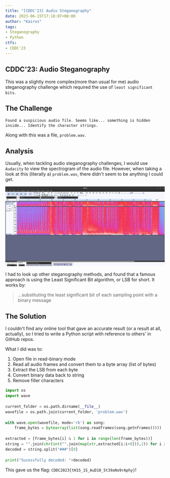 ```yaml
---
title: "[CDDC'23] Audio Steganography"
date: 2023-06-15T17:18:07+08:00
author: "Kairos"
tags:
- Steganography
- Python
ctfs:
- CDDC'23
---
```


## CDDC'23: Audio Steganography
This was a slightly more complex(more than usual for me) audio steganography challenge which required the use of `least significant bits`.

## The Challenge
```
Found a suspicious audio file. Seems like... something is hidden inside... Identify the character strings.
```

Along with this was a file, `problem.wav`.

## Analysis
Usually, when tackling audio steganography challenges, I would use  `Audacity` to view the spectrogram of the audio file. However, when taking a look at this (literally a) `problem.wav`, there didn't seem to be anything I could get.

![Audacity](audacity.png)

I had to look up other steganography methods, and found that a famous approach is using the Least Significant Bit algorithm, or LSB for short. It works by:
> ...substituting the least significant bit of each sampling point with a binary message

## The Solution
I couldn't find any online tool that gave an accurate result (or a result at all, actually), so I tried to write a Python script with reference to others' in GitHub repos. 

What I did was to:
1. Open file in read-binary mode
2. Read all audio frames and convert them to a byte array (list of bytes)
3. Extract the LSB from each byte
4. Convert binary data back to string
5. Remove filler characters

```python
import os
import wave

current_folder = os.path.dirname(__file__)
wavefile = os.path.join(current_folder, 'problem.wav')

with wave.open(wavefile, mode='rb') as song:
    frame_bytes = bytearray(list(song.readframes(song.getnframes())))

extracted = [frame_bytes[i] & 1 for i in range(len(frame_bytes))]
string = "".join(chr(int("".join(map(str,extracted[i:i+8])),2)) for i in range(0,len(extracted),8))
decoded = string.split("###")[0]

print("Sucessfully decoded: "+decoded)
```

This gave us the flag: `CDDC2023{tH15_15_AuD10_5t39aNo9rAphy}`!